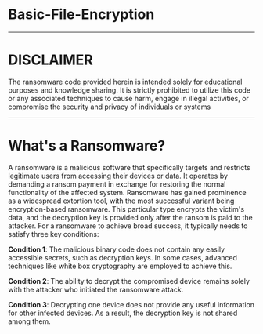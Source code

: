 # Basic-File-Encryption

-------------

# DISCLAIMER

The ransomware code provided herein is intended solely for educational purposes and knowledge sharing. 
It is strictly prohibited to utilize this code or any associated techniques to cause harm, engage in illegal activities, or compromise the security and privacy of individuals or systems

-------------

# What's a Ransomware?

A ransomware is a malicious software that specifically targets and restricts legitimate users from accessing their devices or data. 
It operates by demanding a ransom payment in exchange for restoring the normal functionality of the affected system. 
Ransomware has gained prominence as a widespread extortion tool, with the most successful variant being encryption-based ransomware. 
This particular type encrypts the victim's data, and the decryption key is provided only after the ransom is paid to the attacker.
For a ransomware to achieve broad success, it typically needs to satisfy three key conditions:

**Condition 1**: The malicious binary code does not contain any easily accessible secrets, such as decryption keys. In some cases, advanced techniques like white box cryptography are employed to achieve this.

**Condition 2**: The ability to decrypt the compromised device remains solely with the attacker who initiated the ransomware attack.

**Condition 3**: Decrypting one device does not provide any useful information for other infected devices. As a result, the decryption key is not shared among them.
